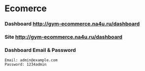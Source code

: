 # Ecomerce
### Dashboard http://gym-ecommerce.na4u.ru/dashboard
### Site http://gym-ecommerce.na4u.ru/dashboard
### Dashboard Email & Password
```
Email: admin@example.com
Password: 1234admin
```
